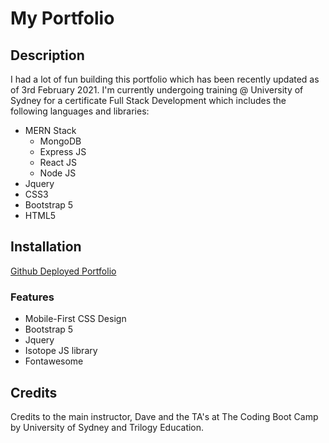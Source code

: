 # My Portfolio

## Description

I had a lot of fun building this portfolio which has been recently updated as of 3rd February 2021. I'm currently undergoing training @ University of Sydney for a certificate Full Stack Development which includes the following languages and libraries:

- MERN Stack
    - MongoDB
    - Express JS
    - React JS
    - Node JS
- Jquery
- CSS3
- Bootstrap 5
- HTML5

## Installation

[Github Deployed Portfolio](https://jcarait.github.io/dev-portfolio/)

### Features

- Mobile-First CSS Design
- Bootstrap 5
- Jquery
- Isotope JS library
- Fontawesome

## Credits

Credits to the main instructor, Dave and the TA's at The Coding Boot Camp by University of Sydney and Trilogy Education.
